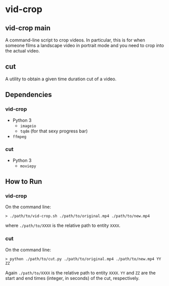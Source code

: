# vid-crop
## vid-crop main
A command-line script to crop videos. In particular, this is for when someone films a landscape video in portrait mode and you need to crop into the actual video.
## cut
A utility to obtain a given time duration cut of a video.

## Dependencies
### vid-crop
- Python 3
  - `imageio`
  - `tqdm` (for that sexy progress bar)
- `ffmpeg`
### cut
- Python 3
  - `moviepy`

## How to Run
### vid-crop
On the command line:
```
> ./path/to/vid-crop.sh ./path/to/original.mp4 ./path/to/new.mp4
```
where `./path/to/XXXX` is the relative path to entity `XXXX`.
### cut
On the command line:
```
> python ./path/to/cut.py ./path/to/original.mp4 ./path/to/new.mp4 YY ZZ
```
Again `./path/to/XXXX` is the relative path to entity `XXXX`. `YY` and `ZZ` are the start and end times (integer, in seconds) of the cut, respectively.

